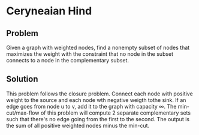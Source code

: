 # Ceryneaian Hind

## Problem
Given a graph with weighted nodes, find a nonempty subset of nodes that maximizes the weight with the constraint that no node in the subset connects to a node in the complementary subset.

## Solution
This problem follows the closure problem. Connect each node with positive weight to the source and each node wth negative weigth tothe sink. If an edge goes from node u to v, add it to the graph with capacity $\infty$. The min-cut/max-flow of this problem will compute 2 separate complementary sets such that there's no edge going from the first to the second.
The output is the sum of all positive weighted nodes minus the min-cut. 